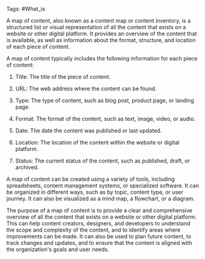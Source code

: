 
Tags: #What_is 

A map of content, also known as a content map or content inventory, is a structured list or visual representation of all the content that exists on a website or other digital platform. It provides an overview of the content that is available, as well as information about the format, structure, and location of each piece of content.

A map of content typically includes the following information for each piece of content:

1.  Title: The title of the piece of content.
    
2.  URL: The web address where the content can be found.
    
3.  Type: The type of content, such as blog post, product page, or landing page.
    
4.  Format: The format of the content, such as text, image, video, or audio.
    
5.  Date: The date the content was published or last updated.
    
6.  Location: The location of the content within the website or digital platform.
    
7.  Status: The current status of the content, such as published, draft, or archived.
    

A map of content can be created using a variety of tools, including spreadsheets, content management systems, or specialized software. It can be organized in different ways, such as by topic, content type, or user journey. It can also be visualized as a mind map, a flowchart, or a diagram.

The purpose of a map of content is to provide a clear and comprehensive overview of all the content that exists on a website or other digital platform. This can help content creators, designers, and developers to understand the scope and complexity of the content, and to identify areas where improvements can be made. It can also be used to plan future content, to track changes and updates, and to ensure that the content is aligned with the organization's goals and user needs.